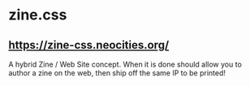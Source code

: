 # zine.css

## https://zine-css.neocities.org/


A hybrid Zine / Web Site concept. When it is done should allow you to author a zine on the web, then ship off the same IP to be printed!
